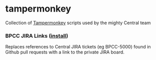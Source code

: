 # tampermonkey
Collection of [Tampermonkey](https://www.tampermonkey.net/) scripts used by the mighty Central team

### BPCC JIRA Links ([install](https://github.com/ciena-it-central/tampermonkey/blob/master/scripts/central-jira-links.user.js))

Replaces references to Central JIRA tickets (eg BPCC-5000) found in Github pull requests with a link to the private 
JIRA board.

